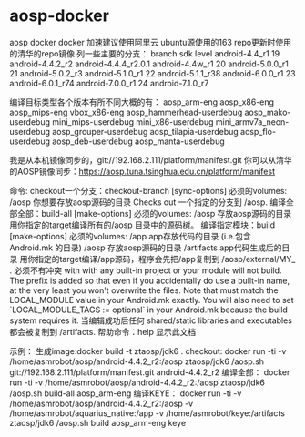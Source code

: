 # aosp-docker
aosp docker
docker 加速建议使用阿里云
ubuntu源使用的163
repo更新时使用的清华的repo镜像
列一些主要的分支：
branch                  sdk level
android-4.4_r1          19
android-4.4.2_r2
android-4.4.4_r2.0.1
android-4.4w_r1         20
android-5.0.0_r1        21
android-5.0.2_r3
android-5.1.0_r1        22
android-5.1.1_r38
android-6.0.0_r1        23
android-6.0.1_r74
android-7.0.0_r1        24
android-7.1.0_r7

编译目标类型各个版本有所不同大概的有：
     aosp_arm-eng
     aosp_x86-eng
     aosp_mips-eng
     vbox_x86-eng
     aosp_hammerhead-userdebug
     aosp_mako-userdebug
     mini_mips-userdebug
     mini_x86-userdebug
     mini_armv7a_neon-userdebug
     aosp_grouper-userdebug
     aosp_tilapia-userdebug
     aosp_flo-userdebug
     aosp_deb-userdebug
     aosp_manta-userdebug


我是从本机镜像同步的，git://192.168.2.111/platform/manifest.git
你可以从清华的AOSP镜像同步：https://aosp.tuna.tsinghua.edu.cn/platform/manifest


命令:
  checkout一个分支：checkout-branch <mirrorurl> <branch> [sync-options]
    必须的volumes:
      /aosp       你想要存放aosp源码的目录
    Checks out 一个指定的分支到 /aosp.
  编译全部全部：build-all <target> [make-options]
    必须的volumes:
      /aosp       存放aosp源码的目录
    用你指定的target编译所有的/aosp 目录中的源码树。
  编译指定模块：build <target> <appname> [make-options]
    必须的volumes:
      /app        app存放代码的目录 (i.e.包含 Android.mk 的目录)
      /aosp       存放aosp源码的目录
      /artifacts  app代码生成后的目录
    用你指定的target编译/app源码，程序会先把/app复制到 /aosp/external/MY_<appname>
    . <appname> 必须不有冲突
    with with any built-in project or your module will not build. The
    prefix is added so that even if you accidentally do use a built-in
    name, at the very least you won't overwrite the files. Note that
    <local-module> must match the LOCAL_MODULE value in your Android.mk
    exactly. You will also need to set \`LOCAL_MODULE_TAGS := optional\` in
    your Android.mk because the build system requires it.
    当编辑成功后任何 shared/static libraries and executables 都会被复制到 /artifacts.
  帮助命令：help
    显示此文档


示例：
生成image:docker build -t ztaosp/jdk6 .
checkout: docker run -ti -v /home/asmrobot/aosp/android-4.4.2_r2:/aosp ztaosp/jdk6 /aosp.sh git://192.168.2.111/platform/manifest.git android-4.4.2_r2
编译全部： docker run -ti -v /home/asmrobot/aosp/android-4.4.2_r2:/aosp ztaosp/jdk6 /aosp.sh build-all aosp_arm-eng
编译KEYE： docker run -ti -v /home/asmrobot/aosp/android-4.4.2_r2:/aosp -v /home/asmrobot/aquarius_native:/app -v /home/asmrobot/keye:/artifacts ztaosp/jdk6 /aosp.sh build aosp_arm-eng  keye
